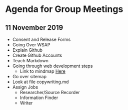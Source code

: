 # Agenda for Group Meetings

## 11 November 2019
 - Consent and Release Forms
 - Going Over WSAP
 - Explain Github
 - Create Github Accounts
 - Teach Markdown
 - Going through web development steps
	* Link to mindmap [Here](https://whimsical.com/3kvzvx6TfP9jxoZhbQprwY)
 - Go over sitemap
 - Look at file copywriting.md
 - Assign Jobs
	* Researcher/Source Recorder
	* Information Finder
	* Writer

